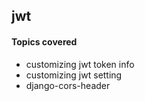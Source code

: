 ## jwt 
#### Topics covered
- customizing jwt token info
- customizing jwt setting
- django-cors-header
